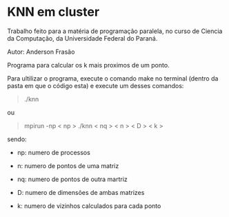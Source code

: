 # KNN em cluster

Trabalho feito para a matéria de programação paralela, no curso de Ciencia da Computação, da Universidade Federal do Paraná.

Autor:
Anderson Frasão

Programa para calcular os k mais proximos de um ponto.

Para ultilizar o programa, execute o comando make no terminal (dentro da pasta em que o código esta) e execute um desses comandos:

> ./knn

ou

> mpirun -np < np > ./knn < nq > < n > < D > < k >

sendo: 

* np: numero de processos

* n: numero de pontos de uma matriz
  
* nq: numero de pontos de outra martriz
  
* D: numero de dimensões de ambas matrizes
  
* k: numero de vizinhos calculados para cada ponto
